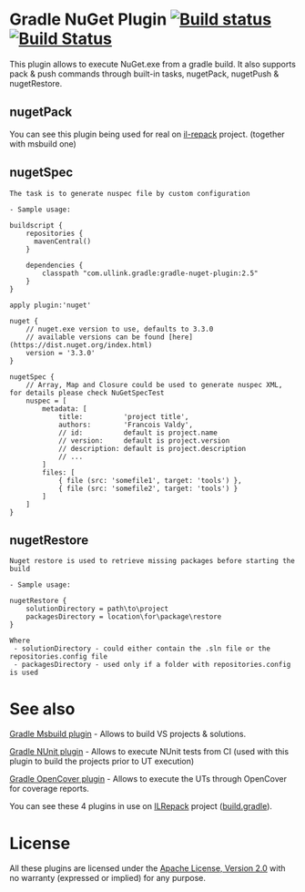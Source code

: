# Gradle NuGet Plugin [![Build status](https://ci.appveyor.com/api/projects/status/ua9pbginenbf1b1u/branch/master?svg=true)](https://ci.appveyor.com/project/gluck/gradle-nuget-plugin/branch/master) [![Build Status](https://travis-ci.org/Ullink/gradle-nuget-plugin.svg?branch=master)](https://travis-ci.org/Ullink/gradle-nuget-plugin)

This plugin allows to execute NuGet.exe from a gradle build.
It also supports pack & push commands through built-in tasks, nugetPack, nugetPush & nugetRestore.

## nugetPack

You can see this plugin being used for real on [il-repack](https://github.com/gluck/il-repack) project.
(together with msbuild one)

## nugetSpec

    The task is to generate nuspec file by custom configuration

    - Sample usage:

    buildscript {
        repositories {
          mavenCentral()
        }
    
        dependencies {
            classpath "com.ullink.gradle:gradle-nuget-plugin:2.5"
        }
    }
    
    apply plugin:'nuget'

    nuget {
        // nuget.exe version to use, defaults to 3.3.0
        // available versions can be found [here](https://dist.nuget.org/index.html)
        version = '3.3.0'
    }

    nugetSpec {
        // Array, Map and Closure could be used to generate nuspec XML, for details please check NuGetSpecTest 
        nuspec = [
            metadata: [
                title:          'project title',
                authors:        'Francois Valdy',
                // id:          default is project.name
                // version:     default is project.version
                // description: default is project.description
                // ...
            ]
            files: [
                { file (src: 'somefile1', target: 'tools') },
                { file (src: 'somefile2', target: 'tools') }
            ]
        ]
    }

## nugetRestore

    Nuget restore is used to retrieve missing packages before starting the build

    - Sample usage:

    nugetRestore {
        solutionDirectory = path\to\project
        packagesDirectory = location\for\package\restore
    }

    Where
     - solutionDirectory - could either contain the .sln file or the repositories.config file
     - packagesDirectory - used only if a folder with repositories.config is used

# See also

[Gradle Msbuild plugin](https://github.com/Ullink/gradle-msbuild-plugin) - Allows to build VS projects & solutions.

[Gradle NUnit plugin](https://github.com/Ullink/gradle-nunit-plugin) - Allows to execute NUnit tests from CI (used with this plugin to build the projects prior to UT execution)

[Gradle OpenCover plugin](https://github.com/Ullink/gradle-opencover-plugin) - Allows to execute the UTs through OpenCover for coverage reports.

You can see these 4 plugins in use on [ILRepack](https://github.com/gluck/il-repack) project ([build.gradle](https://github.com/gluck/il-repack/blob/master/build.gradle)).

# License

All these plugins are licensed under the [Apache License, Version 2.0](http://www.apache.org/licenses/LICENSE-2.0.html) with no warranty (expressed or implied) for any purpose.

